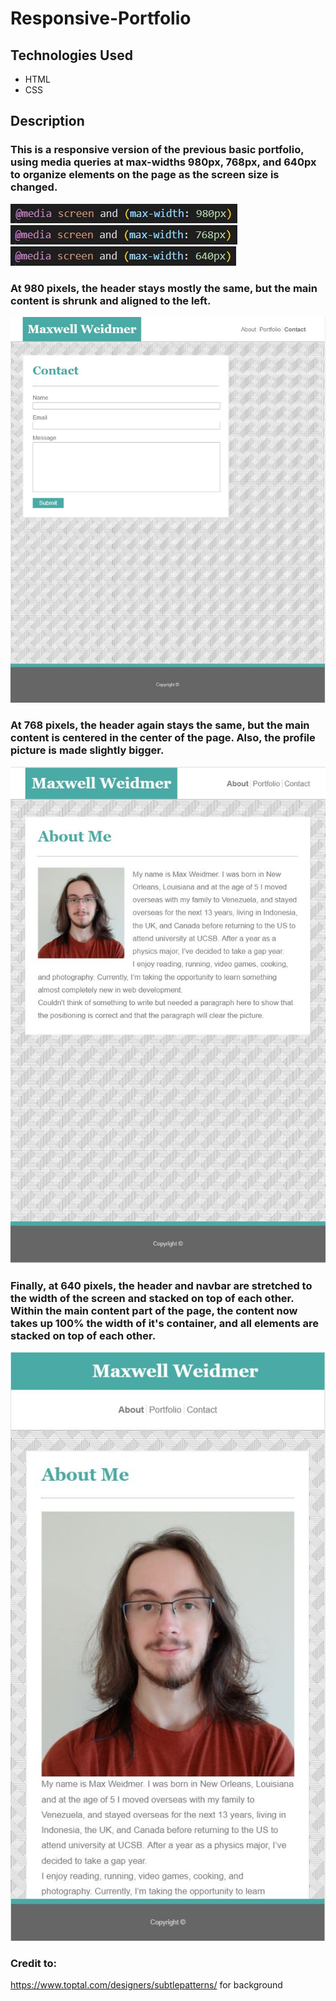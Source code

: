 # Responsive-Portfolio

## Technologies Used
* HTML
* CSS

## Description
### This is a responsive version of the previous basic portfolio, using media queries at max-widths 980px, 768px, and 640px to organize elements on the page as the screen size is changed.

![980px media query](https://github.com/mxweidmer/Responsive-Portfolio/blob/master/assets/images/media1.JPG)
![768px media query](https://github.com/mxweidmer/Responsive-Portfolio/blob/master/assets/images/media2.JPG)
![640px media query](https://github.com/mxweidmer/Responsive-Portfolio/blob/master/assets/images/media3.JPG)

### At 980 pixels, the header stays mostly the same, but the main content is shrunk and aligned to the left.

![980px Example](https://github.com/mxweidmer/Responsive-Portfolio/blob/master/assets/images/980px.JPG)

### At 768 pixels, the header again stays the same, but the main content is centered in the center of the page. Also, the profile picture is made slightly bigger.

![768px Example](https://github.com/mxweidmer/Responsive-Portfolio/blob/master/assets/images/768.JPG)

### Finally, at 640 pixels, the header and navbar are stretched to the width of the screen and stacked on top of each other.  Within the main content part of the page, the content now takes up 100% the width of it's container, and all elements are stacked on top of each other.

![640px Example](https://github.com/mxweidmer/Responsive-Portfolio/blob/master/assets/images/640px.JPG)

### Credit to:
https://www.toptal.com/designers/subtlepatterns/ for background

